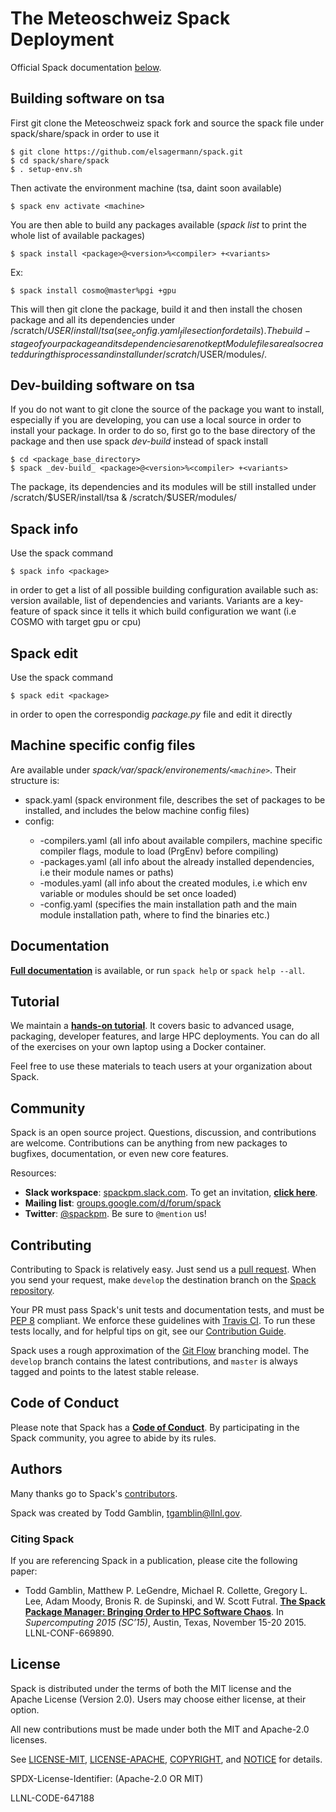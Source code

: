 # The Meteoschweiz Spack Deployment

Official Spack documentation [below](#-spack).

## Building software on tsa

First git clone the Meteoschweiz spack fork and source the spack file under spack/share/spack in order to use it

    $ git clone https://github.com/elsagermann/spack.git
    $ cd spack/share/spack
    $ . setup-env.sh
 
Then activate the environment machine (tsa, daint soon available)

    $ spack env activate <machine>
    
You are then able to build any packages available (_spack list_ to print the whole list of available packages)

    $ spack install <package>@<version>%<compiler> +<variants>
 
Ex:
    
    $ spack install cosmo@master%pgi +gpu
    

This will then git clone the package, build it and then install the chosen package and all its dependencies under /scratch/$USER/install/tsa (see _config.yaml_ file section for details). The build-stage of your package and its dependencies are not kept Module files are also created during this process and install under /scratch/$USER/modules/.

## Dev-building software on tsa

If you do not want to git clone the source of the package you want to install, especially if you are developing, you can use a local source in order to install your package. In order to do so, first go to the base directory of the package and then use spack _dev-build_ instead of spack install 
    
    $ cd <package_base_directory>
    $ spack _dev-build_ <package>@<version>%<compiler> +<variants>
    
The package, its dependencies and its modules will be still installed under /scratch/$USER/install/tsa & /scratch/$USER/modules/
      
## Spack info

Use the spack command

    $ spack info <package>
    
in order to get a list of all possible building configuration available such as: version available, list of dependencies and variants. Variants are a key-feature of spack since it tells it which build configuration we want (i.e COSMO with target gpu or cpu)

## Spack edit

Use the spack command

    $ spack edit <package>

in order to open the correspondig _package.py_ file and edit it directly

## Machine specific config files

Are available under _spack/var/spack/environements/`<machine>`_. Their structure is:
 
<ul>
    <li>spack.yaml (spack environment file, describes the set of packages to be installed, and includes the below machine config files)</li>
    <li>config:</li>
        <ul>
            <li>
	    -compilers.yaml (all info about available compilers, machine specific compiler flags, module to load (PrgEnv) before compiling)</li>
            <li>-packages.yaml (all info about the already installed dependencies, i.e their module names or paths)</li>
            <li>-modules.yaml (all info about the created modules, i.e which env variable or modules should be set once loaded)</li>
            <li>-config.yaml (specifies the main installation path and the main module installation path, where to find the binaries etc.)</li>
        </ul>
    </li>
</ul>


Documentation
----------------

[**Full documentation**](http://spack.readthedocs.io/) is available, or
run `spack help` or `spack help --all`.

Tutorial
----------------

We maintain a
[**hands-on tutorial**](http://spack.readthedocs.io/en/latest/tutorial.html).
It covers basic to advanced usage, packaging, developer features, and large HPC
deployments.  You can do all of the exercises on your own laptop using a
Docker container.

Feel free to use these materials to teach users at your organization
about Spack.

Community
------------------------

Spack is an open source project.  Questions, discussion, and
contributions are welcome. Contributions can be anything from new
packages to bugfixes, documentation, or even new core features.

Resources:

* **Slack workspace**: [spackpm.slack.com](https://spackpm.slack.com).
  To get an invitation, [**click here**](https://spackpm.herokuapp.com).
* **Mailing list**: [groups.google.com/d/forum/spack](https://groups.google.com/d/forum/spack)
* **Twitter**: [@spackpm](https://twitter.com/spackpm). Be sure to
  `@mention` us!

Contributing
------------------------
Contributing to Spack is relatively easy.  Just send us a
[pull request](https://help.github.com/articles/using-pull-requests/).
When you send your request, make ``develop`` the destination branch on the
[Spack repository](https://github.com/spack/spack).

Your PR must pass Spack's unit tests and documentation tests, and must be
[PEP 8](https://www.python.org/dev/peps/pep-0008/) compliant.  We enforce
these guidelines with [Travis CI](https://travis-ci.org/spack/spack).  To
run these tests locally, and for helpful tips on git, see our
[Contribution Guide](http://spack.readthedocs.io/en/latest/contribution_guide.html).

Spack uses a rough approximation of the
[Git Flow](http://nvie.com/posts/a-successful-git-branching-model/)
branching model.  The ``develop`` branch contains the latest
contributions, and ``master`` is always tagged and points to the latest
stable release.

Code of Conduct
------------------------

Please note that Spack has a
[**Code of Conduct**](.github/CODE_OF_CONDUCT.md). By participating in
the Spack community, you agree to abide by its rules.

Authors
----------------
Many thanks go to Spack's [contributors](https://github.com/spack/spack/graphs/contributors).

Spack was created by Todd Gamblin, tgamblin@llnl.gov.

### Citing Spack

If you are referencing Spack in a publication, please cite the following paper:

 * Todd Gamblin, Matthew P. LeGendre, Michael R. Collette, Gregory L. Lee,
   Adam Moody, Bronis R. de Supinski, and W. Scott Futral.
   [**The Spack Package Manager: Bringing Order to HPC Software Chaos**](http://www.computer.org/csdl/proceedings/sc/2015/3723/00/2807623.pdf).
   In *Supercomputing 2015 (SC’15)*, Austin, Texas, November 15-20 2015. LLNL-CONF-669890.

License
----------------

Spack is distributed under the terms of both the MIT license and the
Apache License (Version 2.0). Users may choose either license, at their
option.

All new contributions must be made under both the MIT and Apache-2.0
licenses.

See [LICENSE-MIT](https://github.com/spack/spack/blob/develop/LICENSE-MIT),
[LICENSE-APACHE](https://github.com/spack/spack/blob/develop/LICENSE-APACHE),
[COPYRIGHT](https://github.com/spack/spack/blob/develop/COPYRIGHT), and
[NOTICE](https://github.com/spack/spack/blob/develop/NOTICE) for details.

SPDX-License-Identifier: (Apache-2.0 OR MIT)

LLNL-CODE-647188
